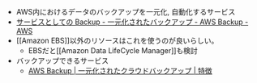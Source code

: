 - AWS内におけるデータのバックアップを一元化, 自動化するサービス
- [サービスとしての Backup - 一元化されたバックアップ - AWS Backup - AWS](https://aws.amazon.com/jp/backup/)
- [[Amazon EBS]]以外のリソースはこれを使うのが良いらしい。
	- EBSだと[[Amazon Data LifeCycle Manager]]も検討
- バックアップできるサービス
	- [AWS Backup | 一元化されたクラウドバックアップ | 特徴](https://aws.amazon.com/jp/backup/features/)